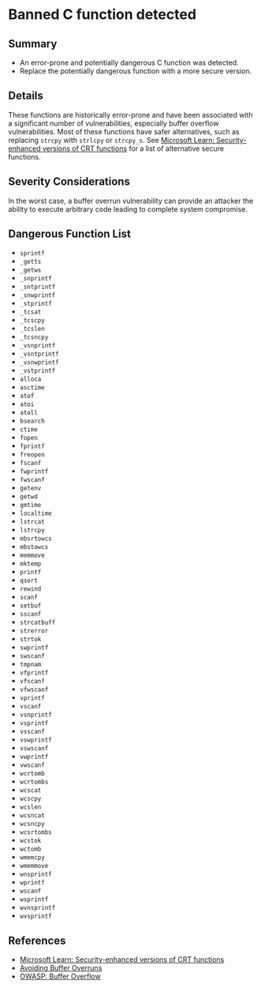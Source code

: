 # Banned C function detected

## Summary

-   An error-prone and potentially dangerous C function was detected.
-   Replace the potentially dangerous function with a more secure version.

## Details

These functions are historically error-prone and have been associated with a
significant number of vulnerabilities, especially buffer overflow
vulnerabilities. Most of these functions have safer alternatives, such as
replacing `strcpy` with `strlcpy` or `strcpy_s`. See
[Microsoft Learn: Security-enhanced versions of CRT functions](https://learn.microsoft.com/en-us/cpp/c-runtime-library/security-enhanced-versions-of-crt-functions?view=msvc-170)
for a list of alternative secure functions.

## Severity Considerations

In the worst case, a buffer overrun vulnerability can provide an attacker the
ability to execute arbitrary code leading to complete system compromise.

## Dangerous Function List

-   `sprintf`
-   `_getts`
-   `_getws`
-   `_snprintf`
-   `_sntprintf`
-   `_snwprintf`
-   `_stprintf`
-   `_tcsat`
-   `_tcscpy`
-   `_tcslen`
-   `_tcsncpy`
-   `_vsnprintf`
-   `_vsntprintf`
-   `_vsnwprintf`
-   `_vstprintf`
-   `alloca`
-   `asctime`
-   `atof`
-   `atoi`
-   `atoll`
-   `bsearch`
-   `ctime`
-   `fopen`
-   `fprintf`
-   `freopen`
-   `fscanf`
-   `fwprintf`
-   `fwscanf`
-   `getenv`
-   `getwd`
-   `gmtime`
-   `localtime`
-   `lstrcat`
-   `lstrcpy`
-   `mbsrtowcs`
-   `mbstowcs`
-   `memmove`
-   `mktemp`
-   `printf`
-   `qsort`
-   `rewind`
-   `scanf`
-   `setbuf`
-   `sscanf`
-   `strcatbuff`
-   `strerror`
-   `strtok`
-   `swprintf`
-   `swscanf`
-   `tmpnam`
-   `vfprintf`
-   `vfscanf`
-   `vfwscanf`
-   `vprintf`
-   `vscanf`
-   `vsnprintf`
-   `vsprintf`
-   `vsscanf`
-   `vswprintf`
-   `vswscanf`
-   `vwprintf`
-   `vwscanf`
-   `wcrtomb`
-   `wcrtombs`
-   `wcscat`
-   `wcscpy`
-   `wcslen`
-   `wcsncat`
-   `wcsncpy`
-   `wcsrtombs`
-   `wcstok`
-   `wctomb`
-   `wmemcpy`
-   `wmemmove`
-   `wnsprintf`
-   `wprintf`
-   `wscanf`
-   `wsprintf`
-   `wvnsprintf`
-   `wvsprintf`

## References

-   [Microsoft Learn: Security-enhanced versions of CRT functions](https://learn.microsoft.com/en-us/cpp/c-runtime-library/security-enhanced-versions-of-crt-functions?view=msvc-170)
-   [Avoiding Buffer Overruns](https://learn.microsoft.com/en-us/windows/win32/SecBP/avoiding-buffer-overruns)
-   [OWASP: Buffer Overflow](https://owasp.org/www-community/vulnerabilities/Buffer_Overflow)
